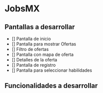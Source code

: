# JobsMX

## Pantallas a desarrollar

- [] Pantalla de inicio
- [] Pantalla para mostrar Ofertas
- [] Filtro de ofertas
- [] Pantalla con mapa de oferta
- [] Detalles de la oferta
- [] Pantalla de registro
- [] Pantalla para seleccionar habilidades

## Funcionalidades a desarrollar